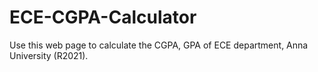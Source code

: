 # ECE-CGPA-Calculator
Use this web page to calculate the CGPA, GPA of ECE department, Anna University (R2021).
